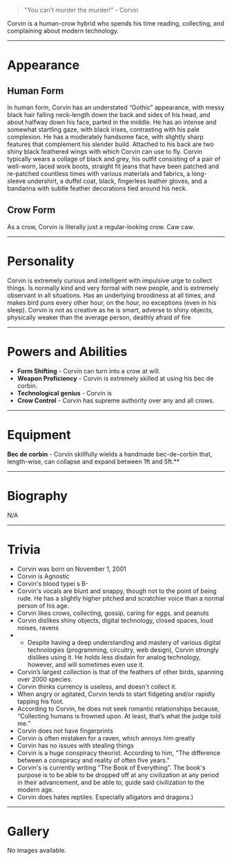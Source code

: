>  "You can’t murder the murder!” - Corvin


Corvin is a human-crow hybrid who spends his time reading, collecting, and complaining about modern technology. 
***
# Appearance
## Human Form
In human form, Corvin has an understated “Gothic” appearance, with messy black hair falling neck-length down the back and sides of his
head, and about halfway down his face, parted in the middle. He has an intense and somewhat startling gaze, with black irises, contrasting
with his pale complexion. He has a moderately handsome face, with slightly sharp features that complement his slender build. Attached to
his back are two shiny black feathered wings with which Corvin can use to fly. Corvin typically wears a collage of black and grey, his outfit
consisting of a pair of well-worn, laced work boots, straight fit jeans that have been patched and re-patched countless times with various
materials and fabrics, a long-sleeve undershirt, a duffel coat, black, fingerless leather gloves, and a bandanna with subtle feather
decorations tied around his neck. 
## Crow Form
As a crow, Corvin is literally just a regular-looking crow. Caw caw. 
***
# Personality
Corvin is extremely curious and intelligent with impulsive urge to collect things. Is normally kind and very formal with new people, and is extremely observant in all situations. Has an underlying broodiness at all times, and makes bird puns every other hour, on the hour, no exceptions (even in his sleep). Corvin is not as creative as he is smart, adverse to shiny objects, physically weaker than the average person, deathly afraid of fire
***
# Powers and Abilities
- **Form Shifting** - Corvin can turn into a crow at will.
- **Weapon Proficiency** - Corvin is extremely skilled at using his bec de corbin.
- **Technological genius** - Corvin is 
- **Crow Control** - Corvin has supreme authority over any and all crows.
***
# Equipment
**Bec de corbin** - Corvin skillfully wields a handmade bec-de-corbin that, length-wise, can collapse and expand between 1ft and 5ft.**
***
# Biography
N/A
***
# Trivia
- Corvin was born on November 1, 2001
- Corvin is Agnostic
- Corvin's blood typei s B-
- Corvin's vocals are blunt and snappy, though not to the point of being rude. He has a slightly higher pitched and scratchier voice than a normal person of his age.
- Corvin likes crows, collecting, gossip, caring for eggs, and peanuts
- Corvin dislikes shiny objects, digital technology, closed spaces, loud noises, ravens
- - Despite having a deep understanding and mastery of various digital technologies (programming, circuitry, web design), Corvin strongly dislikes using it. He holds less disdain for analog technology, however, and will sometimes even use it.
- Corvin’s largest collection is that of the feathers of other birds, spanning over 2000 species.
- Corvin thinks currency is useless, and doesn't collect it.
- When angry or agitated, Corvin tends to start fidgeting and/or rapidly tapping his foot.
- According to Corvin, he does not seek romantic relationships because, “Collecting humans is frowned upon. At least, that’s what the judge told me.”
- Corvin does not have fingerprints 
- Corvin is often mistaken for a raven, which annoys him greatly
- Corvin has no issues with stealing things
- Corvin is a huge conspiracy theorist. According to him, "The difference between a conspiracy and reality of often five years."
- Corvin's is currently writing "The Book of Everything". The book's purpose is to be able to be dropped off at any civilization at any period in their advancement, and be able to, guide said civilization to the modern age.
- Corvin does hates reptiles. Especially alligators and dragons.)
***
# Gallery
No images available.